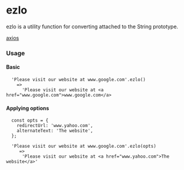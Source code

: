 # ezlo

ezlo is a utility function for converting attached to the String prototype.

[axios](https://www.npmjs.com/package/axios)

### Usage

#### Basic
```
  'Please visit our website at www.google.com'.ezlo()
    =>
      'Please visit our website at <a href="www.google.com">www.google.com</a>
```

#### Applying options
```
  const opts = {
    redirectUrl: 'www.yahoo.com',
    alternateText: 'The website',
  };

  'Please visit our website at www.google.com'.ezlo(opts)
     =>
      'Please visit our website at <a href="www.yahoo.com">The website</a>'
```
